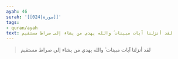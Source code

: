 ```yaml
---
ayah: 46
surah: '[[024|سورة]]'
tags:
- quran/ayah
text: لقد أنزلنا آيات مبينات ۚ والله يهدي من يشاء إلى صراط مستقيم
---
```

> لقد أنزلنا آيات مبينات ۚ والله يهدي من يشاء إلى صراط مستقيم
